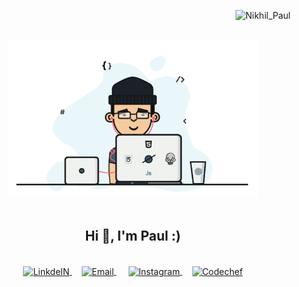<p align="right"> <img src="https://komarev.com/ghpvc/?username=Nikhil-Chandra-Paul"/alt="Nikhil_Paul" /> </p>
<p align="center">
<br><img src="Developer.gif" width="400px"><br/><br/>

<h2 align="center">Hi 👋, I'm Paul :)</h2>

<br>
<div align="center">
<a href="https://www.linkedin.com/in/nikhil-chandra-paul/">
  <img align="center" alt="LinkdeIN" width="30px" src="https://cdn.jsdelivr.net/npm/simple-icons@v3/icons/linkedin.svg" />
</a>&nbsp;&nbsp;&nbsp;

<a href="mailto:nikhilchandrapaul.bncp@gmail.com">
  <img align="center" alt="Email" width="30px" src="https://cdn.jsdelivr.net/npm/simple-icons@3.11.0/icons/gmail.svg" />
</a>&nbsp;&nbsp;&nbsp;&nbsp;

<a href="https://www.instagram.com/nikhil_chandra_paul/">
  <img align="center" alt="Instagram" width="30px" src="https://cdn.jsdelivr.net/npm/simple-icons@v3/icons/instagram.svg" />
</a>&nbsp;&nbsp;&nbsp;

<a href="https://www.codechef.com/users/nikhil_paul">
  <img align="center" alt="Codechef" width="30px" src="https://cdn.jsdelivr.net/npm/simple-icons@v3/icons/codechef.svg" />
</a>

</div >
<br>  
<br> 
